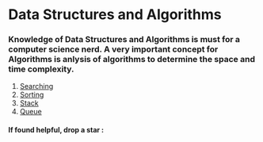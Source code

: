 # Data Structures and Algorithms
### Knowledge of Data Structures and Algorithms is must for a computer science nerd. A very important concept for Algorithms is anlysis of algorithms to determine the space and time complexity.
1. [Searching](https://github.com/CosmicTechie/Algorithms/tree/main/Searching)
2. [Sorting](https://github.com/CosmicTechie/Algorithms/tree/main/Sorting)
3. [Stack](https://github.com/CosmicTechie/Data-Structures-and-Algorithms/tree/main/Stack)
4. [Queue](https://github.com/CosmicTechie/Data-Structures-and-Algorithms/tree/main/Queue)
#### If found helpful, drop a star :
